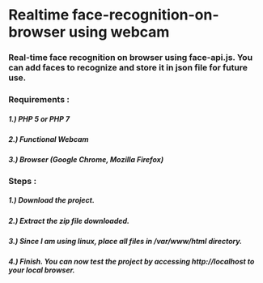 # Realtime face-recognition-on-browser using webcam

### Real-time face recognition on browser using face-api.js. You can add faces to recognize and store it in json file for future use.

### Requirements : 
#####  1.) PHP 5 or PHP 7
##### 	2.) Functional Webcam
#####  3.) Browser (Google Chrome, Mozilla Firefox)

### Steps :
#####  	1.) Download the project.
#####  	2.) Extract the zip file downloaded.
##### 	3.) Since I am using linux, place all files in /var/www/html directory.
#####  	4.) Finish. You can now test the project by accessing http://localhost to your local browser.
